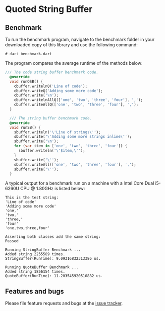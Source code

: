 # Quoted String Buffer


## Benchmark

To run the benchmark program, navigate to the benchmark folder in your downloaded copy of this library and use
the following command:
```shell
# dart benchmark.dart
```

The program compares the average runtime of the methods below:
```Dart
/// The code string buffer benchmark code.
  @override
  void runQSB() {
    cbuffer.writelnQ('Line of code');
    cbuffer.writeQ('Adding some more code');
    cbuffer.write('\n');
    cbuffer.writelnAllQ(['one', 'two', 'three', 'four'], ',');
    cbuffer.writeAllQ(['one', 'two', 'three', 'four'], ',');
  }

  /// The string buffer benchmark code.
  @override
  void runSB() {
    sbuffer.writeln('\'Line of strings\'');
    sbuffer.write('\'Adding some more strings inline\'');
    sbuffer.write('\n');
    for (var item in ['one', 'two', 'three', 'four']) {
      sbuffer.writeln('\'$item,\'');
    }
    sbuffer.write('\'');
    sbuffer.writeAll(['one', 'two', 'three', 'four'], ',');
    sbuffer.write('\'');
  }
```
A typical output for a benchmark run on a machine with a Intel Core Dual i5-6260U CPU @ 1.80GHz is listed below:
```
This is the test string:
'Line of code'
'Adding some more code'
'one,'
'two,'
'three,'
'four'
'one,two,three,four'

Asserting both classes add the same string:
Passed

Running StringBuffer Benchmark ...
Added string 2255589 times.
StringBuffer(RunTime): 9.09316832313386 us.

Running QuoteBuffer Benchmark ...
Added string 1856154 times.
QuoteBuffer(RunTime): 11.203545920510882 us.
```



## Features and bugs

Please file feature requests and bugs at the [issue tracker].

[issue tracker]: https://github.com/simphotonics/quote_buffer/issues
[code_builder]: https://pub.dev/packages/code_builder